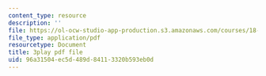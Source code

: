 ```yaml
---
content_type: resource
description: ''
file: https://ol-ocw-studio-app-production.s3.amazonaws.com/courses/18-06-linear-algebra-spring-2010/96a31504ec5d489d84113320b593eb0d_Y_Ac6KiQ1t0.pdf
file_type: application/pdf
resourcetype: Document
title: 3play pdf file
uid: 96a31504-ec5d-489d-8411-3320b593eb0d
---
```

